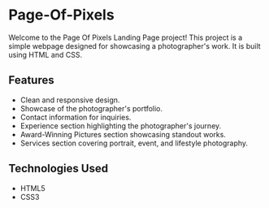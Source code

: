 # Page-Of-Pixels
Welcome to the Page Of Pixels Landing Page project! This project is a simple webpage designed for showcasing a photographer's work. It is built using HTML and CSS.

## Features
- Clean and responsive design.
- Showcase of the photographer's portfolio.
- Contact information for inquiries.
- Experience section highlighting the photographer's journey.
- Award-Winning Pictures section showcasing standout works.
- Services section covering portrait, event, and lifestyle photography.
  
## Technologies Used
- HTML5
- CSS3
